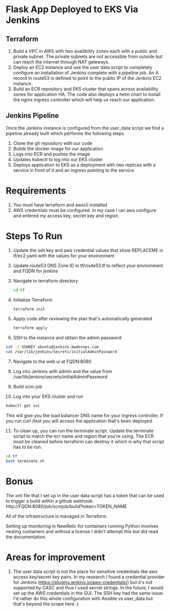 # Flask App Deployed to EKS Via Jenkins
## Terraform
1. Build a VPC in AWS with two availibility zones each with a public and private subnet.  The private subnets are not accessible from outside but can reach the internet through NAT gateways.
2. Deploy an EC2 instance and use the user data script to completely configure an installation of Jenkins complete with a pipeline job.  An A record in route53 is defined to point to the public IP of the Jenkins EC2 instance.
3. Build an ECR repository and EKS cluster that spans across availability zones for application HA.  The code also deploys a helm chart to install the nginx ingress controller which will help us reach our application.
## Jenkins Pipeline
Once the Jenkins instance is configured from the user_data script we find a pipeline already built which performs the following steps
1. Clone the git repository with our code
2. Builds the docker image for our application
3. Logs into ECR and pushes the image
4. Updates kubectl to log into our EKS cluster
5. Deploys application to EKS as a deployment with two replicas with a service in front of it and an ingress pointing to the service




# Requirements
1. You must have terraform and awscli installed
2. AWS credentials must be configured.  In my case I ran aws configure and entered my access key, secret key and region.

# Steps To Run
1. Update the ssh key and aws credential values that show REPLACEME in tf/ec2.yaml with the values for your environment

2. Update route53 DNS Zone ID in tf/route53.tf to reflect your environment and FQDN for jenkins

3. Navigate to terraform directory 
    ```bash
    cd tf
    ```
4. Initialize Terraform
   ```bash
   terraform init
   ```

5. Apply code after reviewing the plan that's automatically generated
   ```bash
   terraform apply
   ```

6. SSH to the instance and obtain the admin password
```bash
ssh -i SSHKEY ubuntu@jenkins.mwdevops.com
cat /var/lib/jenkins/secrets/initialAdminPassword
```

7. Navigate to the web ui at FQDN:8080

8. Log into Jenkins with admin and the value from /var/lib/jenkins/secrets/initialAdminPassword

9. Build scm-job

10. Log into your EKS cluster and run 
```bash
kubectl get svc
```
This will give you the load balancer DNS name for your ingress controller.  If you run curl <ALB>/test you will access the application that's been deployed.

11. To clean up, you can run the terminate script.  Update the terminate script to match the ecr name and region that you're using.  The ECR must be cleaned before terraform can destroy it which is why that script has to be run.
```bash
cd tf
bash terminate.sh
```

# Bonus
The xml file that I set up in the user data script has a token that can be used to trigger a build within a github webhook.  http://FQDN:8080/job/scmjob/build?token=TOKEN_NAME

All of the infrastructure is managed in Terraform.

Setting up monitoring in NewRelic for containers running Python involves nesting containers and without a license I didn't attempt this but did read the documentation.

# Areas for improvement
1. The user data script is not the place for sensitive credentials like aws access key/secret key pairs.  In my research I found a credential provider for Jenkins (https://plugins.jenkins.io/aws-credentials/) but it's not supported by CASC and thus I used secret strings.  In the future, I would set up the AWS credentials in the GUI.  The SSH key had the same issue.  I'd rather do this whole configuration with Ansible vs user_data but that's beyond the scope here :)